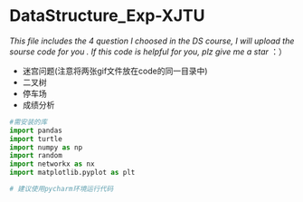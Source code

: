 # DataStructure_Exp-XJTU
  *This file includes the 4 question I choosed in the DS course, I will upload the sourse code for you . If this code is helpful for you, plz give me a star* ：）

 *  迷宫问题(注意将两张gif文件放在code的同一目录中)
 *  二叉树
 *  停车场
 *  成绩分析

```python
#需安装的库
import pandas
import turtle
import numpy as np
import random
import networkx as nx
import matplotlib.pyplot as plt

# 建议使用pycharm环境运行代码


